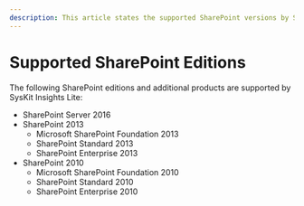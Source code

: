 ```yaml
---
description: This article states the supported SharePoint versions by SysKit Insights Lite.
---
```


# Supported SharePoint Editions

The following SharePoint editions and additional products are supported by SysKit Insights Lite:

* SharePoint Server 2016
* SharePoint 2013
  * Microsoft SharePoint Foundation 2013
  * SharePoint Standard 2013
  * SharePoint Enterprise 2013
* SharePoint 2010
  * Microsoft SharePoint Foundation 2010
  * SharePoint Standard 2010
  * SharePoint Enterprise 2010

